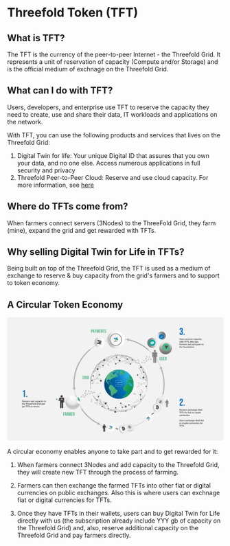 # Threefold Token (TFT)

## What is TFT? 
The TFT is the currency of the peer-to-peer Internet - the Threefold Grid. It represents a unit of reservation of capacity (Compute and/or Storage) and is the official medium of exchnage on the Threefold Grid. 

## What can I do with TFT? 
Users, developers, and enterprise use TFT to reserve the capacity they need to create, use and share their data, IT workloads and applications on the network. 

With TFT, you can use the following products and services that lives on the Threefold Grid: 
1. Digital Twin for life: Your unique Digital ID that assures that you own your data, and no one else. Access numerous applications in full security and privacy 
2. Threefold Peer-to-Peer Cloud: Reserve and use cloud capacity. For more information, see [here](https://cloud.threefold.io/)


## Where do TFTs come from?
When farmers connect servers (3Nodes) to the ThreeFold Grid, they farm (mine), expand the grid and get rewarded with TFTs. 

## Why selling Digital Twin for Life in TFTs? 

Being built on top of the Threefold Grid, the TFT is used as a medium of exchange to reserve & buy capacity from the grid's farmers and to support to token economy. 

## A Circular Token Economy 

![](img/circular_tft.png)

<!--TO DO: Create Circular Token Economy Image including Digital Twin -->

A circular economy enables anyone to take part and to get rewarded for it:

1. When farmers connect 3Nodes and add capacity to the Threefold Grid, they will create new TFT through the process of farming. 

2. Farmers can then exchange the farmed TFTs into other fiat or digital currencies on public exchanges. Also this is where users can exchnage fiat or digital currencies for TFTs. 

3. Once they have TFTs in their wallets, users can buy Digital Twin for Life directly with us  (the subscription already include YYY gb of capacity on the Threefold Grid) and, also, reserve additional capacity on the Threefold Grid and pay farmers directly. 
